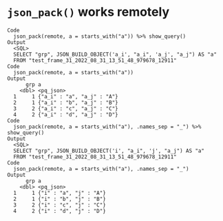 # `json_pack()` works remotely

    Code
      json_pack(remote, a = starts_with("a")) %>% show_query()
    Output
      <SQL>
      SELECT "grp", JSON_BUILD_OBJECT('a_i', "a_i", 'a_j', "a_j") AS "a"
      FROM "test_frame_31_2022_08_31_13_51_48_979678_12911"
    Code
      json_pack(remote, a = starts_with("a"))
    Output
          grp a                         
        <dbl> <pq_json>                 
      1     1 {"a_i" : "a", "a_j" : "A"}
      2     1 {"a_i" : "b", "a_j" : "B"}
      3     2 {"a_i" : "c", "a_j" : "C"}
      4     2 {"a_i" : "d", "a_j" : "D"}
    Code
      json_pack(remote, a = starts_with("a"), .names_sep = "_") %>% show_query()
    Output
      <SQL>
      SELECT "grp", JSON_BUILD_OBJECT('i', "a_i", 'j', "a_j") AS "a"
      FROM "test_frame_31_2022_08_31_13_51_48_979678_12911"
    Code
      json_pack(remote, a = starts_with("a"), .names_sep = "_")
    Output
          grp a                     
        <dbl> <pq_json>             
      1     1 {"i" : "a", "j" : "A"}
      2     1 {"i" : "b", "j" : "B"}
      3     2 {"i" : "c", "j" : "C"}
      4     2 {"i" : "d", "j" : "D"}

